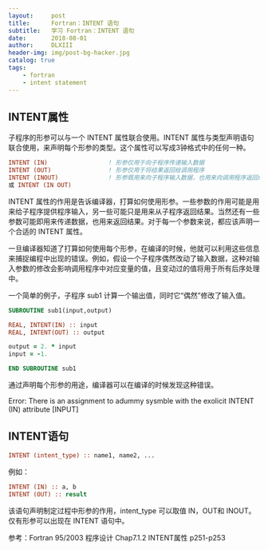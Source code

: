 ```yaml
---
layout:     post
title:      Fortran：INTENT 语句
subtitle:   学习 Fortran：INTENT 语句
date:       2018-08-01
author:     DLXIII
header-img: img/post-bg-hacker.jpg
catalog: true
tags:
    - fortran
    - intent statement
---
```



## INTENT属性

子程序的形参可以与一个 INTENT 属性联合使用。INTENT 属性与类型声明语句联合使用，来声明每个形参的类型。这个属性可以写成3钟格式中的任何一种。

~~~ fortran
INTENT (IN)                 ! 形参仅用于向子程序传递输入数据
INTENT (OUT)                ! 形参仅用于将结果返回给调用程序
INTENT (INOUT)              ! 形参既用来向子程序输入数据，也用来向调用程序返回结果
或 INTENT (IN OUT)
~~~


<!--more-->


INTENT 属性的作用是告诉编译器，打算如何使用形参。一些参数的作用可能是用来给子程序提供程序输入，另一些可能只是用来从子程序返回结果。当然还有一些参数可能即用来传递数据，也用来返回结果。对于每一个参数来说，都应该声明一个合适的 INTENT 属性。

一旦编译器知道了打算如何使用每个形参，在编译的时候，他就可以利用这些信息来捕捉编程中出现的错误。例如，假设一个子程序偶然改动了输入数据，这种对输入参数的修改会影响调用程序中对应变量的值，且变动过的值将用于所有后序处理中。

一个简单的例子，子程序 sub1 计算一个输出值，同时它“偶然”修改了输入值。

~~~ fortran
SUBROUTINE sub1(input,output)

REAL, INTENT(IN) :: input
REAL, INTENT(OUT) :: output

output = 2. * input
input = -1.

END SUBROUTINE sub1
~~~

通过声明每个形参的用途，编译器可以在编译的时候发现这种错误。

Error: There is an assignment to adummy sysmble with the exolicit INTENT (IN) attribute [INPUT]

## INTENT语句


~~~ fortran
INTENT (intent_type) :: name1, name2, ...
~~~

例如：

~~~ fortran
INTENT (IN) :: a, b
INTENT (OUT) :: result
~~~

该语句声明制定过程中形参的作用，intent_type 可以取值 IN，OUT和 INOUT。仅有形参可以出现在 INTENT 语句中。

参考：Fortran 95/2003 程序设计
Chap7.1.2 INTENT属性 p251-p253
